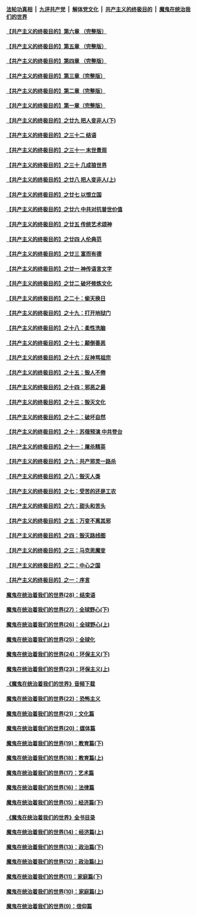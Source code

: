 ####  [法轮功真相](../../../../basic/blob/master/README.md?t=01071226) &nbsp;|&nbsp; [九评共产党](../../../../9ping.md/blob/master/README.md?t=01071226) &nbsp;|&nbsp; [解体党文化](../../../../jtdwh.md/blob/master/README.md?t=01071226)  &nbsp;|&nbsp; [共产主义的终极目的](../../../../gczydzjmd.md/blob/master/README.md?t=01071226) &nbsp;|&nbsp; [魔鬼在统治我们的世界](../../../../mgztzwmdsj.md/blob/master/README.md?t=01071226) 

#### [【共产主义的终极目的】第六章 （完整版）](../pages/nsc422/n11428913.md?t=01071226) 

#### [【共产主义的终极目的】第五章 （完整版）](../pages/nsc422/n11428912.md?t=01071226) 

#### [【共产主义的终极目的】第四章 （完整版）](../pages/nsc422/n11428907.md?t=01071226) 

#### [【共产主义的终极目的】第三章（完整版）](../pages/nsc422/n11428848.md?t=01071226) 

#### [【共产主义的终极目的】第二章（完整版）](../pages/nsc422/n11428831.md?t=01071226) 

#### [【共产主义的终极目的】第一章（完整版）](../pages/nsc422/n11417651.md?t=01071226) 

#### [【共产主义的终极目的】之廿九 把人变非人(下)](../pages/nsc422/n11344140.md?t=01071226) 

#### [【共产主义的终极目的】之三十二 结语](../pages/nsc422/n11360535.md?t=01071226) 

#### [【共产主义的终极目的】之三十一 末世景观](../pages/nsc422/n11351129.md?t=01071226) 

#### [【共产主义的终极目的】之三十 几成狼世界](../pages/nsc422/n11348280.md?t=01071226) 

#### [【共产主义的终极目的】之廿八 把人变非人(上)](../pages/nsc422/n11340492.md?t=01071226) 

#### [【共产主义的终极目的】之廿七 以恨立国](../pages/nsc422/n11336944.md?t=01071226) 

#### [【共产主义的终极目的】之廿六 中共对抗普世价值](../pages/nsc422/n11324785.md?t=01071226) 

#### [【共产主义的终极目的】之廿五 传统艺术颂神](../pages/nsc422/n11296396.md?t=01071226) 

#### [【共产主义的终极目的】之廿四 人伦典范](../pages/nsc422/n11296397.md?t=01071226) 

#### [【共产主义的终极目的】之廿三 富而有德](../pages/nsc422/n11283598.md?t=01071226) 

#### [【共产主义的终极目的】之廿一 神传语言文字](../pages/nsc422/n11263265.md?t=01071226) 

#### [【共产主义的终极目的】之廿二 破坏修炼文化](../pages/nsc422/n11245728.md?t=01071226) 

#### [【共产主义的终极目的】之二十：偷天换日](../pages/nsc422/n11238846.md?t=01071226) 

#### [【共产主义的终极目的】之十九：打开地狱门](../pages/nsc422/n11206376.md?t=01071226) 

#### [【共产主义的终极目的】之十八：柔性洗脑](../pages/nsc422/n11199994.md?t=01071226) 

#### [【共产主义的终极目的】之十七：颠倒善恶](../pages/nsc422/n11179782.md?t=01071226) 

#### [【共产主义的终极目的】之十六：反神骂祖宗](../pages/nsc422/n11166798.md?t=01071226) 

#### [【共产主义的终极目的】之十五：毁人不倦](../pages/nsc422/n11166792.md?t=01071226) 

#### [【共产主义的终极目的】之十四：邪恶之最](../pages/nsc422/n11150249.md?t=01071226) 

#### [【共产主义的终极目的】之十三：毁灭文化](../pages/nsc422/n11135227.md?t=01071226) 

#### [【共产主义的终极目的】之十二：破坏自然](../pages/nsc422/n11135214.md?t=01071226) 

#### [【共产主义的终极目的】之十：苏俄预演 中共登台](../pages/nsc422/n11118424.md?t=01071226) 

#### [【共产主义的终极目的】之十一：屠杀精英](../pages/nsc422/n11118442.md?t=01071226) 

#### [【共产主义的终极目的】之九：共产邪灵一路杀](../pages/nsc422/n11114139.md?t=01071226) 

#### [【共产主义的终极目的】之八：毁灭人类](../pages/nsc422/n11108503.md?t=01071226) 

#### [【共产主义的终极目的】之七：受苦的还是工农](../pages/nsc422/n11101809.md?t=01071226) 

#### [【共产主义的终极目的】之六：甜头和苦头](../pages/nsc422/n11096971.md?t=01071226) 

#### [【共产主义的终极目的】之五：万变不离其邪](../pages/nsc422/n11091285.md?t=01071226) 

#### [【共产主义的终极目的】之四：毁灭路线图](../pages/nsc422/n11086284.md?t=01071226) 

#### [【共产主义的终极目的】之三：马克思魔变](../pages/nsc422/n11061941.md?t=01071226) 

#### [【共产主义的终极目的】之二：中心之国](../pages/nsc422/n11047728.md?t=01071226) 

#### [【共产主义的终极目的】之一：序言](../pages/nsc422/n11086077.md?t=01071226) 

#### [魔鬼在统治着我们的世界(28)：结束语](../pages/nsc422/n10936246.md?t=01071226) 

#### [魔鬼在统治着我们的世界(27)：全球野心(下)](../pages/nsc422/n10928319.md?t=01071226) 

#### [魔鬼在统治着我们的世界(26)：全球野心(上)](../pages/nsc422/n10900318.md?t=01071226) 

#### [魔鬼在统治着我们的世界(25)：全球化](../pages/nsc422/n10788205.md?t=01071226) 

#### [魔鬼在统治着我们的世界(24)：环保主义(下)](../pages/nsc422/n10695307.md?t=01071226) 

#### [魔鬼在统治着我们的世界(23)：环保主义(上)](../pages/nsc422/n10688613.md?t=01071226) 

#### [《魔鬼在统治着我们的世界》音频下载](../pages/nsc422/n10635553.md?t=01071226) 

#### [魔鬼在统治着我们的世界(22)：恐怖主义](../pages/nsc422/n10614727.md?t=01071226) 

#### [魔鬼在统治着我们的世界(21)：文化篇](../pages/nsc422/n10597706.md?t=01071226) 

#### [魔鬼在统治着我们的世界(20)：媒体篇](../pages/nsc422/n10586579.md?t=01071226) 

#### [魔鬼在统治着我们的世界(19)：教育篇(下)](../pages/nsc422/n10564808.md?t=01071226) 

#### [魔鬼在统治着我们的世界(18)：教育篇(上)](../pages/nsc422/n10526970.md?t=01071226) 

#### [魔鬼在统治着我们的世界(17)：艺术篇](../pages/nsc422/n10499093.md?t=01071226) 

#### [魔鬼在统治着我们的世界(16)：法律篇](../pages/nsc422/n10485969.md?t=01071226) 

#### [魔鬼在统治着我们的世界(15)：经济篇(下)](../pages/nsc422/n10469975.md?t=01071226) 

#### [《魔鬼在统治着我们的世界》全书目录](../pages/nsc422/n10464261.md?t=01071226) 

#### [魔鬼在统治着我们的世界(14)：经济篇(上)](../pages/nsc422/n10457370.md?t=01071226) 

#### [魔鬼在统治着我们的世界(13)：政治篇(下)](../pages/nsc422/n10448270.md?t=01071226) 

#### [魔鬼在统治着我们的世界(12)：政治篇(上)](../pages/nsc422/n10444576.md?t=01071226) 

#### [魔鬼在统治着我们的世界(11)：家庭篇(下)](../pages/nsc422/n10440961.md?t=01071226) 

#### [魔鬼在统治着我们的世界(10)：家庭篇(上)](../pages/nsc422/n10435448.md?t=01071226) 

#### [魔鬼在统治着我们的世界(9)：信仰篇](../pages/nsc422/n10432159.md?t=01071226) 

